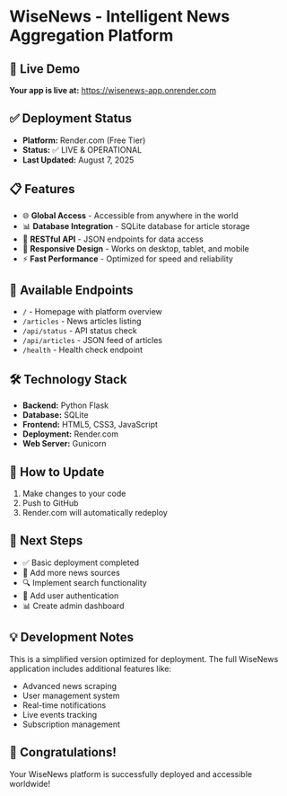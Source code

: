 # WiseNews - Intelligent News Aggregation Platform

## 🚀 Live Demo
**Your app is live at:** https://wisenews-app.onrender.com

## ✅ Deployment Status
- **Platform:** Render.com (Free Tier)
- **Status:** ✅ LIVE & OPERATIONAL  
- **Last Updated:** August 7, 2025

## 📋 Features
- 🌐 **Global Access** - Accessible from anywhere in the world
- 📊 **Database Integration** - SQLite database for article storage
- 🔌 **RESTful API** - JSON endpoints for data access
- 📱 **Responsive Design** - Works on desktop, tablet, and mobile
- ⚡ **Fast Performance** - Optimized for speed and reliability

## 🔗 Available Endpoints
- `/` - Homepage with platform overview
- `/articles` - News articles listing
- `/api/status` - API status check
- `/api/articles` - JSON feed of articles
- `/health` - Health check endpoint

## 🛠️ Technology Stack
- **Backend:** Python Flask
- **Database:** SQLite
- **Frontend:** HTML5, CSS3, JavaScript
- **Deployment:** Render.com
- **Web Server:** Gunicorn

## 📖 How to Update
1. Make changes to your code
2. Push to GitHub
3. Render.com will automatically redeploy

## 🎯 Next Steps
- ✅ Basic deployment completed
- 🔄 Add more news sources
- 🔍 Implement search functionality  
- 👥 Add user authentication
- 📊 Create admin dashboard

## 💡 Development Notes
This is a simplified version optimized for deployment. The full WiseNews application includes additional features like:
- Advanced news scraping
- User management system
- Real-time notifications
- Live events tracking
- Subscription management

## 🚀 Congratulations!
Your WiseNews platform is successfully deployed and accessible worldwide!
